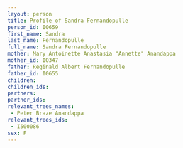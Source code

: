 ```yaml
---
layout: person
title: Profile of Sandra Fernandopulle
person_id: I0659
first_name: Sandra
last_name: Fernandopulle
full_name: Sandra Fernandopulle
mother: Mary Antoinette Anastasia "Annette" Anandappa
mother_id: I0347
father: Reginald Albert Fernandopulle
father_id: I0655
children:
children_ids:
partners:
partner_ids:
relevant_trees_names:
 - Peter Braze Anandappa
relevant_trees_ids:
 - I500086
sex: F
---
```


